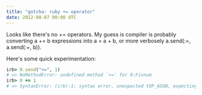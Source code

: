 ```yaml
---
title: "gotcha: ruby += operator"
date: 2012-08-07 00:00 UTC
---
```


Looks like there's no += operators. My guess is compiler is probably converting a += b expressions into a = a + b, or more verbosely a.send(:=, a.send(:+, b)).

Here's some quick experimentation:

~~~ ruby
irb> 0.send("+=", 1)
# => NoMethodError: undefined method `+=' for 0:Fixnum
irb> 0 += 1
# => SyntaxError: (irb):1: syntax error, unexpected tOP_ASGN, expecting $end
~~~
